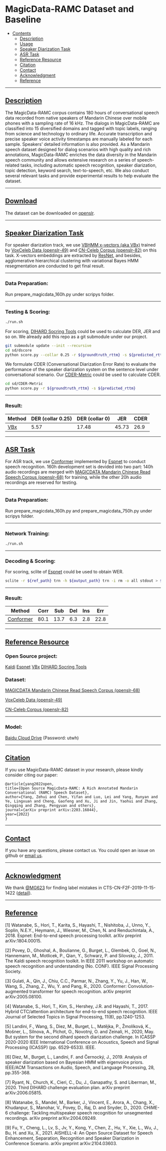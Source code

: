 # MagicData-RAMC Dataset and Baseline

- [Contents](#contents)
    - [Description](#description)
    - [Usage](#usage)
    - [Speaker Diarization Task](#speaker-diarization-task)
    - [ASR Task](#asr-task)
    - [Reference Resource](#reference-resource)
    - [Citation](#citation)
    - [Contact](#contact)
    - [Acknowledgment](#acknowledgment)
    - [Reference](#reference)
    

***
## [Description](#content)

The MagicData-RAMC corpus contains 180 hours of conversational speech data recorded from native speakers of Mandarin Chinese over mobile phones with a sampling rate of 16 kHz. The dialogs in MagicData-RAMC are classified into 15 diversified domains and tagged with topic labels, ranging from science and technology to ordinary life. Accurate transcription and precise speaker voice activity timestamps are manually labeled for each sample. Speakers' detailed information is also provided. As a Mandarin speech dataset designed for dialog scenarios with high quality and rich annotations, MagicData-RAMC enriches the data diversity in the Mandarin speech community and allows extensive research on a series of speech-related tasks, including automatic speech recognition, speaker diarization, topic detection, keyword search, text-to-speech, etc. We also conduct several relevant tasks and provide experimental results to help evaluate the dataset.

***
## [Download](#content)

The dataset can be downloaded on [openslr](http://www.openslr.org/123/).

***
## [Speaker Diarization Task](#content)

For speaker diarization track, we use [VBHMM x-vectors (aka VBx)](https://github.com/BUTSpeechFIT/VBx) trained by [VoxCeleb Data (openslr-49)](http://www.openslr.org/49/) and [CN-Celeb Corpus (openslr-82)](http://www.openslr.org/82/) on this task. X-vectors embeddings are extracted by [ResNet](https://openaccess.thecvf.com/content_cvpr_2016/papers/He_Deep_Residual_Learning_CVPR_2016_paper.pdf), and besides, agglomerative hierarchical clustering with variational Bayes HMM resegmentation are conducted to get final result.

***
### Data Preparation:

Run prepare_magicdata_160h.py under scripys folder.

***
### Testing & Scoring:

```bash
./run.sh
```

For scoring, [DIHARD Socring Tools](https://github.com/nryant/dscore) could be used to calculate DER, JER and so on. We already add this repo as a git submodule under our project.

```bash
git submodule update --init --recursive
cd sd/dscore
python score.py --collar 0.25 -r ${groundtruth_rttm} -s ${predicted_rttm}
```

We formulate CDER (Conversational Diarization Error Rate) to evaluate the performance of the speaker diarization system on the sentence level under conversational scenario. Our [CDER-Metric](https://github.com/MagicHub-io/CDER_Metric) could be used to calculate CDER.

```bash
cd sd/CDER-Metric
python score.py -r ${groundtruth_rttm} -s ${predicted_rttm}
```

***
### Result:


| Method    | DER (collar 0.25) | DER (collar 0) | JER   |  CDER |
| --------- | ----- | ----- | ----- | ----- |
| [VBx](https://github.com/BUTSpeechFIT/VBx) | 5.57 | 17.48 | 45.73 | 26.9 |



***
## [ASR Task](#content)

<!-- [MAGICDATA Mandarin Chinese Read Speech Corpus (openslr-68)](http://www.openslr.org/68/)  -->

For ASR track, we use [Conformer](https://github.com/espnet/espnet/tree/master/egs2/librispeech/asr1) implemented by [Espnet](https://github.com/espnet/espnet) to conduct speech recognition. 160h development set is devided into two part: 140h audio recordings are merged with [MAGICDATA Mandarin Chinese Read Speech Corpus (openslr-68)](http://www.openslr.org/68/) for training, while the other 20h audio recordings are reserved for testing.

***
### Data Preparation:

Run prepare_magicdata_160h.py and prepare_magicdata_750h.py under scripys folder.

***
### Network Training:

```bash
./run.sh
```

***
### Decoding & Scoring:

For scoring, sclite of [Espnet](https://github.com/espnet/espnet) could be used to obtain WER.   

```bash
sclite -r ${ref_path} trn -h ${output_path} trn -i rm -o all stdout > ${result_path}
```

***
### Result:

| Method    | Corr  | Sub   | Del   | Ins   | Err   |
| --------- | ----- | ----- | ----- | ----- | ----- |
| [Conformer](https://github.com/espnet/espnet/tree/master/egs2/librispeech/asr1) | 80.1  | 13.7  | 6.3   | 2.8   | 22.8  |



***
## [Reference Resource](#content)

### Open Source project:

[Kaldi](https://github.com/kaldi-asr/kaldi) [Espnet](https://github.com/espnet/espnet) [VBx](https://github.com/BUTSpeechFIT/VBx) [DIHARD Socring Tools](https://github.com/nryant/dscore)



### Dataset:

[MAGICDATA Mandarin Chinese Read Speech Corpus (openslr-68)](http://www.openslr.org/68/)

[VoxCeleb Data (openslr-49)](http://www.openslr.org/49/)

[CN-Celeb Corpus (openslr-82)](http://www.openslr.org/82/)


***
### Model:

[Baidu Cloud Drive](https://pan.baidu.com/s/1RMM4R8-b0-t6AZuuJ6opIQ)  (Password: utwh)


***
## [Citation](#contents)

If you use MagicData-RAMC dataset in your research, please kindly consider citing our paper:

    @article{yang2022open,
    title={Open Source MagicData-RAMC: A Rich Annotated Mandarin Conversational (RAMC) Speech Dataset},
    author={Yang, Zehui and Chen, Yifan and Luo, Lei and Yang, Runyan and Ye, Lingxuan and Cheng, Gaofeng and Xu, Ji and Jin, Yaohui and Zhang, Qingqing and Zhang, Pengyuan and others},
    journal={arXiv preprint arXiv:2203.16844},
    year={2022}
    }

***
## [Contact](#contents)

If you have any questions, please contact us. You could open an issue on github or [email us](open@magicdatatech.com]). 


***
## [Acknowledgment](#contents)

We thank [@MG623](https://github.com/MG623) for finding label mistakes in CTS-CN-F2F-2019-11-15-1422 ([detail](https://github.com/MagicHub-io/MagicData-RAMC-Challenge/issues/8)). 

***
## [Reference](#contents)

[1] Watanabe, S., Hori, T., Karita, S., Hayashi, T., Nishitoba, J., Unno, Y., Soplin, N.E.Y., Heymann, J., Wiesner, M., Chen, N. and Renduchintala, A., 2018. Espnet: End-to-end speech processing toolkit. arXiv preprint arXiv:1804.00015.

[2] Povey, D., Ghoshal, A., Boulianne, G., Burget, L., Glembek, O., Goel, N., Hannemann, M., Motlicek, P., Qian, Y., Schwarz, P. and Silovsky, J., 2011. The Kaldi speech recognition toolkit. In IEEE 2011 workshop on automatic speech recognition and understanding (No. CONF). IEEE Signal Processing Society.

[3] Gulati, A., Qin, J., Chiu, C.C., Parmar, N., Zhang, Y., Yu, J., Han, W., Wang, S., Zhang, Z., Wu, Y. and Pang, R., 2020. Conformer: Convolution-augmented transformer for speech recognition. arXiv preprint arXiv:2005.08100.

[4] Watanabe, S., Hori, T., Kim, S., Hershey, J.R. and Hayashi, T., 2017. Hybrid CTC/attention architecture for end-to-end speech recognition. IEEE Journal of Selected Topics in Signal Processing, 11(8), pp.1240-1253.

[5] Landini, F., Wang, S., Diez, M., Burget, L., Matějka, P., Žmolíková, K., Mošner, L., Silnova, A., Plchot, O., Novotný, O. and Zeinali, H., 2020, May. But system for the second dihard speech diarization challenge. In ICASSP 2020-2020 IEEE International Conference on Acoustics, Speech and Signal Processing (ICASSP) (pp. 6529-6533). IEEE.

[6] Diez, M., Burget, L., Landini, F. and Černocký, J., 2019. Analysis of speaker diarization based on Bayesian HMM with eigenvoice priors. IEEE/ACM Transactions on Audio, Speech, and Language Processing, 28, pp.355-368.

[7] Ryant, N., Church, K., Cieri, C., Du, J., Ganapathy, S. and Liberman, M., 2020. Third DIHARD challenge evaluation plan. arXiv preprint arXiv:2006.05815.

[8] Watanabe, S., Mandel, M., Barker, J., Vincent, E., Arora, A., Chang, X., Khudanpur, S., Manohar, V., Povey, D., Raj, D. and Snyder, D., 2020. CHiME-6 challenge: Tackling multispeaker speech recognition for unsegmented recordings. arXiv preprint arXiv:2004.09249.

[9] Fu, Y., Cheng, L., Lv, S., Jv, Y., Kong, Y., Chen, Z., Hu, Y., Xie, L., Wu, J., Bu, H. and Xu, X., 2021. AISHELL-4: An Open Source Dataset for Speech Enhancement, Separation, Recognition and Speaker Diarization in Conference Scenario. arXiv preprint arXiv:2104.03603.

